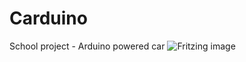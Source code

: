 # Carduino
School project - Arduino powered car
![Fritzing image](/Users/MrTrololord/Documents/Arduino/Carduino/Carduino_frintzing_2_bb.png)
